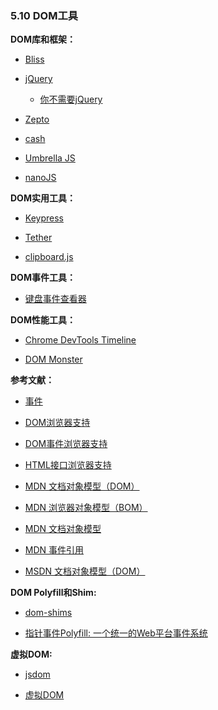 ### 5.10 DOM工具

**DOM库和框架：**

* [Bliss](http://blissfuljs.com/docs.html)

* [jQuery](http://jquery.com/)

  * [你不需要jQuery](https://github.com/oneuijs/You-Dont-Need-jQuery)

* [Zepto](http://zeptojs.com/)

* [cash](https://github.com/kenwheeler/cash/)

* [Umbrella JS](http://umbrellajs.com/)

* [nanoJS](https://vladocar.github.io/nanoJS/)

**DOM实用工具：**

* [Keypress](http://dmauro.github.io/Keypress/)

* [Tether](http://tether.io/docs/welcome/)

* [clipboard.js](http://zenorocha.github.io/clipboard.js/)

**DOM事件工具：**

* [键盘事件查看器](http://w3c.github.io/uievents/tools/key-event-viewer.html)

**DOM性能工具：**

* [Chrome DevTools Timeline](https://developers.google.com/web/tools/chrome-devtools/evaluate-performance/timeline-tool)

* [DOM Monster](http://mir.aculo.us/dom-monster/)

**参考文献：**

* [事件](https://html.spec.whatwg.org/#events-2)

* [DOM浏览器支持](http://www.webbrowsercompatibility.com/dom/desktop/)

* [DOM事件浏览器支持](http://www.webbrowsercompatibility.com/dom-events/desktop/)

* [HTML接口浏览器支持](http://www.webbrowsercompatibility.com/html-interfaces/desktop/)

* [MDN 文档对象模型（DOM）](https://developer.mozilla.org/en-US/docs/Web/API/Document_Object_Model)

* [MDN 浏览器对象模型（BOM）](https://developer.mozilla.org/en-US/docs/Web/API/Window)

* [MDN 文档对象模型](https://developer.mozilla.org/en-US/docs/Web/API/Document_Object_Model)

* [MDN 事件引用](https://developer.mozilla.org/en-US/docs/Web/Events)

* [MSDN 文档对象模型（DOM）](https://msdn.microsoft.com/en-us/library/hh772384%28v=vs.85%29.aspx)

**DOM Polyfill和Shim:**

* [dom-shims](https://github.com/necolas/dom-shims)

* [指针事件Polyfill: 一个统一的Web平台事件系统](https://github.com/jquery/PEP)

**虚拟DOM:**

* [jsdom](https://github.com/tmpvar/jsdom)

* [虚拟DOM](https://github.com/Matt-Esch/virtual-dom)

